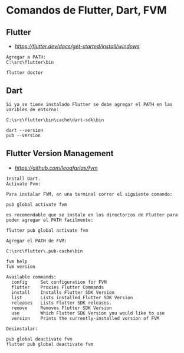 # Comandos de Flutter, Dart, FVM

## Flutter
* *https://flutter.dev/docs/get-started/install/windows*

```
Agregar a PATH:
C:\src\flutter\bin

flutter doctor

```
## Dart

```
Si ya se tiene instalado Flutter se debe agregar el PATH en las varibles de entorno:

C:\src\flutter\bin\cache\dart-sdk\bin

dart --version
pub --version

```

## Flutter Version Management
* *https://github.com/leoafarias/fvm*

```
Install Dart.
Activate Fvm:

Para instalar FVM, en una terminal correr el siguiente comando:

pub global activate fvm

es recomendable que se instale en los directorios de Flutter para poder agregar el PATH facilmente:

flutter pub global activate fvm

Agregar el PATH de FVM:

C:\src\flutter\.pub-cache\bin

fvm help
fvm version

Available commands:
  config     Set configuration for FVM
  flutter    Proxies Flutter Commands
  install    Installs Flutter SDK Version
  list       Lists installed Flutter SDK Version
  releases   Lists Flutter SDK releases.
  remove     Removes Flutter SDK Version
  use        Which Flutter SDK Version you would like to use
  version    Prints the currently-installed version of FVM

Desinstalar:

pub global deactivate fvm
flutter pub global deactivate fvm


```



```
```



```
```



